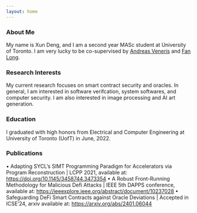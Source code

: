 ```yaml
---
layout: home
---
```


### About Me
My name is Xun Deng, and I am a second year MASc student at University of Toronto. I am very lucky to be co-supervised by [Andreas Veneris](https://www.eecg.utoronto.ca/~veneris/AndreasVeneris.htm) and [Fan Long](https://www.cs.toronto.edu/~fanl/). 

### Research Interests
My current research focuses on smart contract security and oracles. In general, I am interested in software verifcation, system softwares, and computer security. I am also interested in image processing and AI art generation. 

### Education
I graduated with high honors from Electrical and Computer Engineering at University of Toronto (UofT) in June, 2022.

### Publications
•	Adapting SYCL’s SIMT Programming Paradigm for Accelerators via Program Reconstruction | LCPP 2021, available at: https://doi.org/10.1145/3458744.3473354
•	A Robust Front-Running Methodology for Malicious Defi Attacks | IEEE 5th DAPPS conference, available at: https://ieeexplore.ieee.org/abstract/document/10237028
•	Safeguarding DeFi Smart Contracts against Oracle Deviations | Accepted in ICSE’24, arxiv available at: https://arxiv.org/abs/2401.06044




